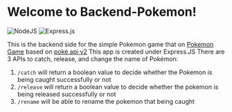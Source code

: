 <h1>Welcome to Backend-Pokemon!</h1>

![NodeJS](https://img.shields.io/badge/node.js-6DA55F?style=for-the-badge&logo=node.js&logoColor=white) ![Express.js](https://img.shields.io/badge/express.js-%23404d59.svg?style=for-the-badge&logo=express&logoColor=%2361DAFB)

This is the backend side for the simple Pokemon game that on [Pokemon Game](https://sleepy-kirch-f110ec.netlify.app/) based on [poké api v2](https://pokeapi.co/api/v2/)
This app is created under Express.JS
There are 3 APIs to catch, release, and change the name of Pokémon:
1. `/catch` will return a boolean value to decide whether the Pokemon is being caught successfully or not
2. `/release` will return a boolean value to decide whether the pokemon is being released successfully or not
3. `/rename` will be able to rename the pokemon that being caught


